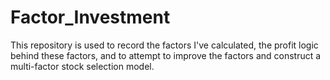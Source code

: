 # Factor_Investment
This repository is used to record the factors I've calculated, the profit logic behind these factors, and to attempt to improve the factors and construct a multi-factor stock selection model.
